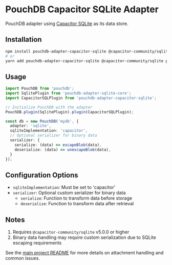 # PouchDB Capacitor SQLite Adapter

PouchDB adapter using [Capacitor SQLite](https://github.com/capacitor-community/sqlite) as its data store.

## Installation

```bash
npm install pouchdb-adapter-capacitor-sqlite @capacitor-community/sqlite pouchdb-adapter-sqlite-core
# or
yarn add pouchdb-adapter-capacitor-sqlite @capacitor-community/sqlite pouchdb-adapter-sqlite-core
```

## Usage

```typescript
import PouchDB from 'pouchdb';
import SqlitePlugin from 'pouchdb-adapter-sqlite-core';
import CapacitorSQLPlugin from 'pouchdb-adapter-capacitor-sqlite';

// Initialize PouchDB with the adapter
PouchDB.plugin(SqlitePlugin).plugin(CapacitorSQLPlugin);

const db = new PouchDB('mydb', {
  adapter: 'sqlite',
  sqliteImplementation: 'capacitor',
  // Optional serializer for binary data
  serializer: {
    serialize: (data) => escapeBlob(data),
    deserialize: (data) => unescapeBlob(data),
  }
});
```

## Configuration Options

- `sqliteImplementation`: Must be set to 'capacitor'
- `serializer`: Optional custom serializer for binary data
  - `serialize`: Function to transform data before storage
  - `deserialize`: Function to transform data after retrieval

## Notes

1. Requires `@capacitor-community/sqlite` v5.0.0 or higher
2. Binary data handling may require custom serialization due to SQLite escaping requirements

See the [main project README](https://github.com/BingCoke/pouchdb-adapter-sqlite/) for more details on attachment handling and common issues.
